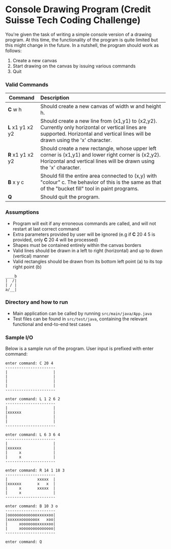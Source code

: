 # Console Drawing Program (Credit Suisse Tech Coding Challenge)

You're given the task of writing a simple console version of a drawing program. 
At this time, the functionality of the program is quite limited but this might change in the future. 
In a nutshell, the program should work as follows:
 1. Create a new canvas
 2. Start drawing on the canvas by issuing various commands
 3. Quit

### Valid Commands

|Command              |Description
|---------------------|:------------------------------------------------- 
|**C** w h            |Should create a new canvas of width w and height h.
|**L** x1 y1 x2 y2    |Should create a new line from (x1,y1) to (x2,y2). Currently only horizontal or vertical lines are supported. Horizontal and vertical lines will be drawn using the 'x' character.
|**R** x1 y1 x2 y2    |Should create a new rectangle, whose upper left corner is (x1,y1) and lower right corner is (x2,y2). Horizontal and vertical lines will be drawn using the 'x' character.
|**B** x y c          |Should fill the entire area connected to (x,y) with "colour" c. The behavior of this is the same as that of the "bucket fill" tool in paint programs.
|**Q**                |Should quit the program.

### Assumptions ###
- Program will exit if any erroneous commands are called, and will not restart at last correct command 
- Extra parameters provided by user will be ignored (e.g if **C** 20 4 5 is provided, only **C** 20 4 will be processed)
- Shapes must be contained entirely within the canvas borders
- Valid lines should be drawn in a left to right (horizontal) and up to down (vertical) manner
- Valid rectangles should be drawn from its bottom left point (a) to its top right point (b)
```
____b
|  /|
| / |
a/__|
```

### Directory and how to run ###
- Main application can be called by running `src/main/java/App.java`
- Test files can be found in `src/test/java`, containing the relevant functional and end-to-end test cases

### Sample I/O ###

Below is a sample run of the program. User input is prefixed with enter command:
```
enter command: C 20 4
----------------------
|                    |
|                    |
|                    |
|                    |
----------------------

enter command: L 1 2 6 2
----------------------
|                    |
|xxxxxx              |
|                    |
|                    |
----------------------

enter command: L 6 3 6 4
----------------------
|                    |
|xxxxxx              |
|     x              |
|     x              |
----------------------

enter command: R 14 1 18 3
----------------------
|             xxxxx  |
|xxxxxx       x   x  |
|     x       xxxxx  |
|     x              |
----------------------

enter command: B 10 3 o
----------------------
|oooooooooooooxxxxxoo|
|xxxxxxooooooox   xoo|
|     xoooooooxxxxxoo|
|     xoooooooooooooo|
----------------------

enter command: Q
```